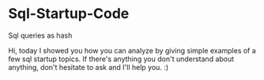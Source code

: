 # Sql-Startup-Code
Sql queries as hash

Hi, today I showed you how you can analyze by giving simple examples of a few sql startup topics.
If there's anything you don't understand about anything, don't hesitate to ask and I'll help you.
:)
